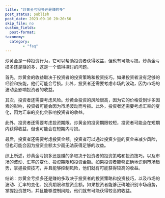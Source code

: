 ```yaml
---
title: "炒黄金亏损多还是赚的多"
post_status: publish
post_date: 2023-09-10 20:20:56
skip_file: no
custom_fields: 
  post-format: 
taxonomy:
  category:
        - "faq"
---
```


炒黄金是一种投资行为，它可以帮助投资者获得收益，但也有可能亏损。炒黄金亏损多还是赚的多，这是一个值得探讨的问题。

首先，炒黄金的收益取决于投资者的投资策略和投资技巧。如果投资者没有足够的经验和技能，他们可能会亏损。此外，投资者还需要考虑市场的波动，因为市场的波动会影响投资者的收益。

其次，投资者还需要考虑风险。炒黄金投资的风险很高，因为它的价格受到许多因素的影响，投资者可能会因为市场波动而亏损。此外，投资者还需要考虑汇率的变化，因为汇率的变化会影响投资者的收益。

此外，投资者还需要考虑投资期限。炒黄金的投资期限较短，投资者可能会在短期内获得收益，但也可能会在短期内亏损。

最后，投资者还需要考虑投资金额。投资者可以通过投资少量的资金来减少风险，但也可能会因为投资金额太少而无法获得足够的收益。

综上所述，炒黄金亏损多还是赚的多取决于投资者的投资策略和投资技巧，以及市场的波动、汇率的变化、投资期限和投资金额。如果投资者能够正确地识别市场趋势，掌握投资技巧，并且能够控制风险，他们就有可能获得较高的收益。

结论：炒黄金亏损多还是赚的多取决于投资者的投资策略和投资技巧，以及市场的波动、汇率的变化、投资期限和投资金额。如果投资者能够正确地识别市场趋势，掌握投资技巧，并且能够控制风险，他们就有可能获得较高的收益。

